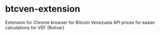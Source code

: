 # btcven-extension
Extension for Chrome browser for Bitcoin Venezuela API prices for easier calculations for VEF (Bolivar)
